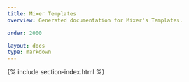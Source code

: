 ```yaml
---
title: Mixer Templates
overview: Generated documentation for Mixer's Templates.

order: 2000

layout: docs
type: markdown
---
```


{% include section-index.html %}

